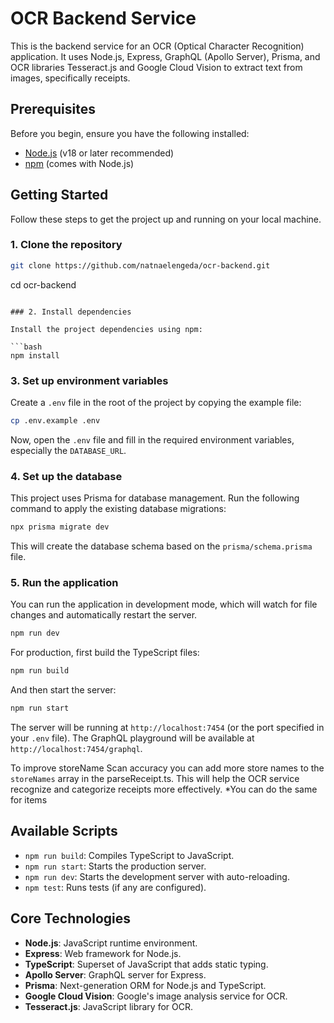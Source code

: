 # OCR Backend Service

This is the backend service for an OCR (Optical Character Recognition) application. It uses Node.js, Express, GraphQL (Apollo Server), Prisma, and OCR libraries Tesseract.js and Google Cloud Vision to extract text from images, specifically receipts.

## Prerequisites

Before you begin, ensure you have the following installed:
- [Node.js](https://nodejs.org/) (v18 or later recommended)
- [npm](https://www.npmjs.com/) (comes with Node.js)

## Getting Started

Follow these steps to get the project up and running on your local machine.

### 1. Clone the repository

```bash
git clone https://github.com/natnaelengeda/ocr-backend.git
```
cd ocr-backend
```

### 2. Install dependencies

Install the project dependencies using npm:

```bash
npm install
```

### 3. Set up environment variables

Create a `.env` file in the root of the project by copying the example file:

```bash
cp .env.example .env
```

Now, open the `.env` file and fill in the required environment variables, especially the `DATABASE_URL`.

### 4. Set up the database

This project uses Prisma for database management. Run the following command to apply the existing database migrations:

```bash
npx prisma migrate dev
```

This will create the database schema based on the `prisma/schema.prisma` file.

### 5. Run the application

You can run the application in development mode, which will watch for file changes and automatically restart the server.

```bash
npm run dev
```

For production, first build the TypeScript files:

```bash
npm run build
```

And then start the server:

```bash
npm run start
```

The server will be running at `http://localhost:7454` (or the port specified in your `.env` file). The GraphQL playground will be available at `http://localhost:7454/graphql`.

To improve storeName Scan accuracy you can add more store names to the `storeNames` array in the parseReceipt.ts. This will help the OCR service recognize and categorize receipts more effectively. *You can do the same for items

## Available Scripts

- `npm run build`: Compiles TypeScript to JavaScript.
- `npm run start`: Starts the production server.
- `npm run dev`: Starts the development server with auto-reloading.
- `npm test`: Runs tests (if any are configured).

## Core Technologies

- **Node.js**: JavaScript runtime environment.
- **Express**: Web framework for Node.js.
- **TypeScript**: Superset of JavaScript that adds static typing.
- **Apollo Server**: GraphQL server for Express.
- **Prisma**: Next-generation ORM for Node.js and TypeScript.
- **Google Cloud Vision**: Google's image analysis service for OCR.
- **Tesseract.js**: JavaScript library for OCR.
